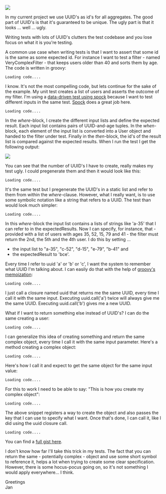  

![](http://static.guim.co.uk/sys-images/Admin/BkFill/Default_image_group/2010/11/3/1288801010496/THE-GOOD-THE-BAD-AND-THE--006.jpg)

  
In my current project we use UUID's as id's for all aggregates. The good part of UUID's is that it's guaranteed to be unique. The ugly part is that it looks ... well ... ugly.  
  
Writing tests with lots of UUID's clutters the test codebase and you lose focus on what it is you're testing.  
  
A common use case when writing tests is that I want to assert that some id is the same as some expected id. For instance I want to test a filter - named VeryComplexFilter \- that keeps users older than 40 and sorts them by age. The code is written in groovy:  
  

`Loading code....`

  
I know. It's not the most compelling code, but lets continue for the sake of the example. My unit test creates a list of users and asserts the outcome of my filter. I'm using a [data-driven test using spock](http://docs.spockframework.org/en/latest/data_driven_testing.html) because I want to test different inputs in the same test. [Spock](https://code.google.com/p/spock/) does a great job here.  
  

`Loading code....`

  
In the _where_-block, I create the different input lists and define the expected  result. Each input list contains pairs of UUID-and-age tuples. In the _when_-block, each element of the input list is converted into a User object and handed to the filter under test. Finally in the _then_-block, the id's of the result list is compared against the expected results. When I run the test I get the following output:  
  

[![](http://4.bp.blogspot.com/-AeLLr6L3JKc/VOo9edVVgZI/AAAAAAAADXk/AlmFYdfFzO8/s1600/uuidTest.PNG)](http://4.bp.blogspot.com/-AeLLr6L3JKc/VOo9edVVgZI/AAAAAAAADXk/AlmFYdfFzO8/s1600/uuidTest.PNG)

  
You can see that the number of UUID's I have to create, really makes my test ugly. I could pregenerate them and then it would look like this:  
  

`Loading code....`

  
It's the same test but I pregenerate the UUID's in a static list and refer to them from within the _where_-clause. However, what I really want, is to use some symbolic notation like a string that refers to a UUID. The test than would look much simpler:  
  

`Loading code....`

  
In this _where_-block the input list contains a lists of strings like 'a-35' that I can refer to in the expectedResults. Now I can specify, for instance, that - provided with a list of users with ages 35, 52, 15, 79 and 41 - the filter must return the 2nd, the 5th and the 4th user. I do this by setting ...  
  

*   the input list to "a-35", "c-52", "d-15", "e-79", "b-41" and 
*   the expectedResult to 'bce'. 

Every time I refer to uuid 'a' or 'b' or 'c', I want the system to remember what UUID I'm talking about. I can easily do that with the help of [groovy's memoization](http://mrhaki.blogspot.be/2011/05/groovy-goodness-cache-closure-results.html):  
  

`Loading code....`

  
I just call a closure named uuid that returns me the same UUID, every time I call it with the same input. Executing uuid.call('a') twice will always give me the same UUID. Executing uuid.call('b') gives me a new UUID.  
  
What if I want to return something else instead of UUID's? I can do the same creating a user:  
  

`Loading code....`

  
I can generalize this idea of creating something and return the same complex object, every time I call it with the same input parameter. Here's a method creating a complex object:  
  

`Loading code....`

  
Here's how I call it and expect to get the same object for the same input value:  
  

`Loading code....`

  
For this to work I need to be able to say: "This is how you create my complex object":  
  

`Loading code....`

  
The above snippet registers a way to create the object and also passes the key that I can use to specify what I want. Once that's done, I can call it, like I did using the uuid closure call.  
  

`Loading code....`

  
You can find a [full gist here](https://gist.github.com/janbols/a322699b6b6fe2465e76).  
  
I don't know how far I'll take this trick in my tests. The fact that you can return the same - potentially complex - object and use some short symbol to reference it, helps a lot when trying to create some clear specification. However, there is some hocus-pocus going on, so it's not something I would apply everywhere... I think.  
  
Greetings  
Jan